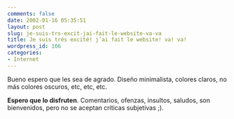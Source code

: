 ```yaml
---
comments: false
date: 2002-01-16 05:35:51
layout: post
slug: je-suis-trs-excit-jai-fait-le-website-va-va
title: Je suis très excité! j’ai fait le website! va! va!
wordpress_id: 166
categories:
- Internet
---
```


Bueno espero que les sea de agrado. Diseño minimalista, colores claros, no más colores oscuros, etc, etc, etc.  

  

**Espero que lo disfruten**. Comentarios, ofenzas, insultos, saludos, son bienvenidos, pero no se aceptan críticas subjetivas ;).




 
